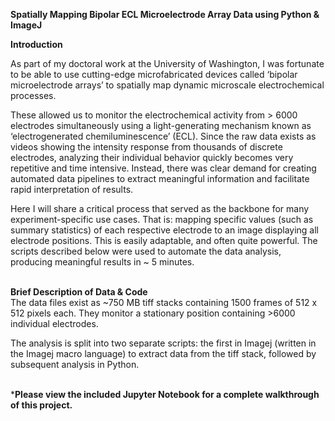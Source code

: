 **Spatially Mapping Bipolar ECL Microelectrode Array Data using Python & ImageJ**

**Introduction** 

As part of my doctoral work at the University of Washington, I was fortunate to be able to use cutting-edge microfabricated devices called ‘bipolar microelectrode arrays’ to spatially map dynamic microscale electrochemical processes. 

These allowed us to monitor the electrochemical activity from > 6000 electrodes simultaneously using a light-generating mechanism known as ‘electrogenerated chemiluminescence’ (ECL). Since the raw data exists as videos showing the intensity response from thousands of discrete electrodes, analyzing their individual behavior quickly becomes very repetitive and time intensive. Instead, there was clear demand for creating automated data pipelines to extract meaningful information and facilitate rapid interpretation of results. 

Here I will share a critical process that served as the backbone for many experiment-specific use cases. That is: mapping specific values (such as summary statistics) of each respective electrode to an image displaying all electrode positions. This is easily adaptable, and often quite powerful. The scripts described below were used to automate the data analysis, producing meaningful results in ~ 5 minutes. 


\
**Brief Description of Data & Code**
\
The data files exist as ~750 MB tiff stacks containing 1500 frames of 512 x 512 pixels each. They monitor a stationary position containing >6000 individual electrodes. 

The analysis is split into two separate scripts: the first in Imagej (written in the Imagej macro language) to extract data from the tiff stack, followed by subsequent analysis in Python. 



\
***Please view the included Jupyter Notebook for a complete walkthrough of this project.**



